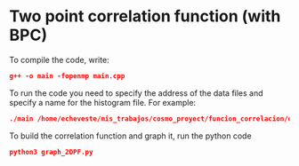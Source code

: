 # Two point correlation function (with BPC)

To compile the code, write:

```json
g++ -o main -fopenmp main.cpp
```

To run the code you need to specify the address of the data files and specify a name for the histogram file. For example:

```json
./main /home/echeveste/mis_trabajos/cosmo_proyect/funcion_correlacion/data/data.dat /home/echeveste/mis_trabajos/cosmo_proyect/funcion_correlacion/data/rand0.dat full
```

To build the correlation function and graph it, run the python code

```json
python3 graph_2DPF.py 
```
